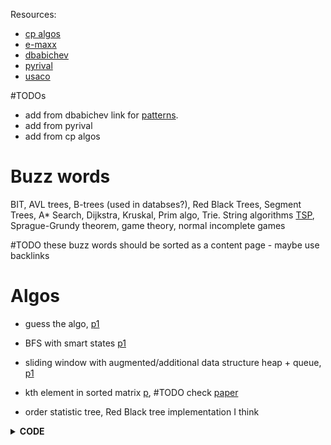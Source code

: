 

Resources:
- [cp algos](https://cp-algorithms.com/)
- [e-maxx](https://github.com/e-maxx-eng/e-maxx-eng)
- [dbabichev](https://flykiller.github.io/)
- [pyrival](https://github.com/ngocuong0105/PyRival)
- [usaco](https://usaco.guide/CPH.pdf)

#TODOs 
- add from dbabichev link for [patterns](https://flykiller.github.io/coding%20ideas/).
- add from pyrival
- add from cp algos
# Buzz words
BIT, AVL trees, B-trees (used in databses?), Red Black Trees, Segment Trees, A* Search, Dijkstra, Kruskal, Prim algo, Trie. String algorithms 
[TSP](https://leetcode.com/problems/find-the-shortest-superstring/), Sprague-Grundy theorem, game theory, normal incomplete games

#TODO
these buzz words should be sorted as a content page - maybe use backlinks

# Algos


- guess the algo, [p1](https://leetcode.com/problems/shortest-path-with-alternating-colors/)

- BFS with smart states [p1](https://leetcode.com/problems/shortest-path-visiting-all-nodes/)

- sliding window with augmented/additional data structure heap + queue, [p1](https://leetcode.com/problems/longest-continuous-subarray-with-absolute-diff-less-than-or-equal-to-limit/)


- kth element in sorted matrix [p](https://leetcode.com/problems/kth-smallest-element-in-a-sorted-matrix/), #TODO check
[paper](https://github.com/ngocuong0105/dendron-wiki/blob/main/vault/assets/files/Engineering/X%2BY.pdf)

- order statistic tree, Red Black tree implementation I think

<details>
<summary> <b>CODE</b> </summary>

```Python
from sortedcontainers import SortedList
sl.add(num)
sl.bisect_left(num) # get order statistic
sl.remove(num)
```
</details>
